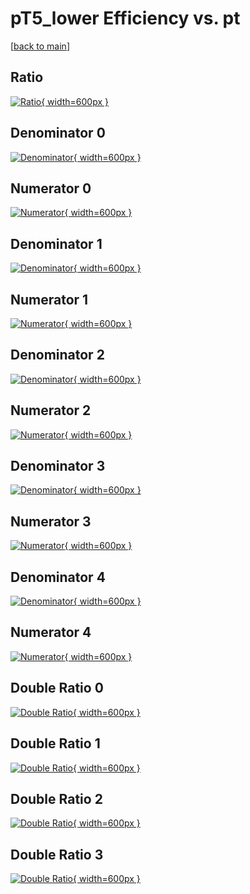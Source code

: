 # pT5_lower Efficiency vs. pt

[[back to main](./)]



## Ratio

[![Ratio](../mtv/var/pT5_lower_loweta_13_0_eff_pt.png){ width=600px }](../mtv/var/pT5_lower_loweta_13_0_eff_pt.pdf)

## Denominator 0

[![Denominator](../mtv/den/pT5_lower_loweta_13_0_eff_pt_den0.png){ width=600px }](../mtv/den/pT5_lower_loweta_13_0_eff_pt_den0.pdf)

## Numerator 0

[![Numerator](../mtv/num/pT5_lower_loweta_13_0_eff_pt_num0.png){ width=600px }](../mtv/num/pT5_lower_loweta_13_0_eff_pt_num0.pdf)

## Denominator 1

[![Denominator](../mtv/den/pT5_lower_loweta_13_0_eff_pt_den1.png){ width=600px }](../mtv/den/pT5_lower_loweta_13_0_eff_pt_den1.pdf)

## Numerator 1

[![Numerator](../mtv/num/pT5_lower_loweta_13_0_eff_pt_num1.png){ width=600px }](../mtv/num/pT5_lower_loweta_13_0_eff_pt_num1.pdf)

## Denominator 2

[![Denominator](../mtv/den/pT5_lower_loweta_13_0_eff_pt_den2.png){ width=600px }](../mtv/den/pT5_lower_loweta_13_0_eff_pt_den2.pdf)

## Numerator 2

[![Numerator](../mtv/num/pT5_lower_loweta_13_0_eff_pt_num2.png){ width=600px }](../mtv/num/pT5_lower_loweta_13_0_eff_pt_num2.pdf)

## Denominator 3

[![Denominator](../mtv/den/pT5_lower_loweta_13_0_eff_pt_den3.png){ width=600px }](../mtv/den/pT5_lower_loweta_13_0_eff_pt_den3.pdf)

## Numerator 3

[![Numerator](../mtv/num/pT5_lower_loweta_13_0_eff_pt_num3.png){ width=600px }](../mtv/num/pT5_lower_loweta_13_0_eff_pt_num3.pdf)

## Denominator 4

[![Denominator](../mtv/den/pT5_lower_loweta_13_0_eff_pt_den4.png){ width=600px }](../mtv/den/pT5_lower_loweta_13_0_eff_pt_den4.pdf)

## Numerator 4

[![Numerator](../mtv/num/pT5_lower_loweta_13_0_eff_pt_num4.png){ width=600px }](../mtv/num/pT5_lower_loweta_13_0_eff_pt_num4.pdf)

## Double Ratio 0

[![Double Ratio](../mtv/ratio/pT5_lower_loweta_13_0_eff_pt_ratio0.png){ width=600px }](../mtv/ratio/pT5_lower_loweta_13_0_eff_pt_ratio0.pdf)

## Double Ratio 1

[![Double Ratio](../mtv/ratio/pT5_lower_loweta_13_0_eff_pt_ratio1.png){ width=600px }](../mtv/ratio/pT5_lower_loweta_13_0_eff_pt_ratio1.pdf)

## Double Ratio 2

[![Double Ratio](../mtv/ratio/pT5_lower_loweta_13_0_eff_pt_ratio2.png){ width=600px }](../mtv/ratio/pT5_lower_loweta_13_0_eff_pt_ratio2.pdf)

## Double Ratio 3

[![Double Ratio](../mtv/ratio/pT5_lower_loweta_13_0_eff_pt_ratio3.png){ width=600px }](../mtv/ratio/pT5_lower_loweta_13_0_eff_pt_ratio3.pdf)

